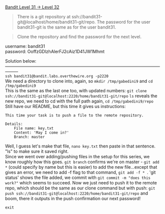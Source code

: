 [Bandit Level 31 → Level 32](https://overthewire.org/wargames/bandit/bandit32.html)

>There is a git repository at ssh://bandit31-git@localhost/home/bandit31-git/repo. The password for the user bandit31-git is the same as for the user bandit31.  

>Clone the repository and find the password for the next level.  

username: bandit31  
password: OoffzGDlzhAlerFJ2cAiz1D41JW1Mhmt  

Solution below:  
———————————————————————————————————————  
`ssh bandit31@bandit.labs.overthewire.org -p2220`  
We need a directory to clone into, again, so `mkdir /tmp/gabedini9` and `cd /tmp/gabedini9`  
This is the same as the last one too, with updated numbers: `git clone ssh://bandit31-git@localhost:2220/home/bandit31-git/repo` 
`ls` reveals the new repo, we need to cd with the full path again, `cd /tmp/gabedini9/repo`  
Still have our README, but this time it gives us instructions:
```
This time your task is to push a file to the remote repository.

Details:
    File name: key.txt
    Content: 'May I come in?'
    Branch: master
```  
Well, I guess let's make that file, `nano key.txt` then paste in that sentence. "ls" to make sure it saved right.  
Since we went over adding/pushing files in the setup for this series, we know roughly how this goes. `git branch` confirms we're on master - `git add *` (could specify by name but this is easier) to add the new file...except that gives an error, we need to add -f flag to that command, `git add -f * `. 'git status' shows the file added, we commit with `git commit -m "does this work?"` which seems to succeed. Now we just need to push it to the remote repo, which should be the same as our clone command but with push: `git push ssh://bandit31-git@localhost:2220/home/bandit31-git/repo`  and boom, there it outputs in the push confirmation our next password!  

`exit`  